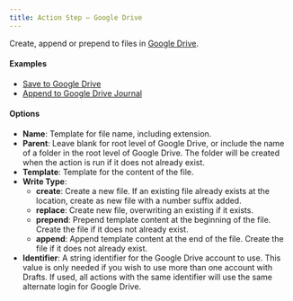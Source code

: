 ```yaml
---
title: Action Step – Google Drive
---
```


Create, append or prepend to files in [Google Drive](http://drive.google.com).

#### Examples

- [Save to Google Drive](http://actions.getdrafts.com/a/1E1)
- [Append to Google Drive Journal](http://actions.getdrafts.com/a/1E2)

#### Options

- **Name**: Template for file name, including extension.
- **Parent**: Leave blank for root level of Google Drive, or include the name of a folder in the root level of Google Drive. The folder will be created when the action is run if it does not already exist.
- **Template**: Template for the content of the file.
- **Write Type**:
  - **create**: Create a new file. If an existing file already exists at the location, create as new file with a number suffix added.
  - **replace**: Create new file, overwriting an existing if it exists.
  - **prepend**: Prepend template content at the beginning of the file. Create the file if it does not already exist.
  - **append**: Append template content at the end of the file. Create the file if it does not already exist.
- **Identifier**: A string identifier for the Google Drive account to use. This value is only needed if you wish to use more than one account with Drafts. If used, all actions with the same identifier will use the same alternate login for Google Drive.
